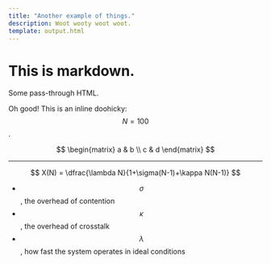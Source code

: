 ```yaml
---
title: "Another example of things."
description: Woot wooty woot woot.
template: output.html
---
```


# This is markdown.

<p class="message">Some pass-through HTML.</p>

Oh good! This is an inline doohicky: $$N=100$$.

$$
\begin{matrix}
a & b \\
c & d
\end{matrix}
$$

---

$$
X(N) = \dfrac{\lambda N}{1+\sigma(N-1)+\kappa N(N-1)}
$$

* $$\sigma$$, the overhead of contention
* $$\kappa$$, the overhead of crosstalk
* $$\lambda$$, how fast the system operates in ideal conditions
